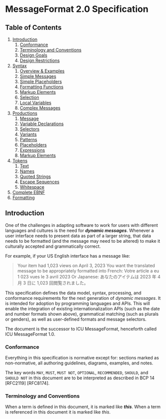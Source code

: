 # MessageFormat 2.0 Specification

## Table of Contents

1. [Introduction](#introduction)
   1. [Conformance](#conformance)
   1. [Terminology and Conventions](#terminology-and-conventions)
   1. [Design Goals](#design-goals)
   1. [Design Restrictions](#design-restrictions)
1. [Syntax](syntax.md)
   1. [Overview & Examples](syntax.md#overview--examples)
   1. [Simple Messages](syntax.md#simple-messages)
   1. [Simple Placeholders](syntax.md#simple-placeholders)
   1. [Formatting Functions](syntax.md#formatting-functions)
   1. [Markup Elements](syntax.md#markup-elements)
   1. [Selection](syntax.md#selection)
   1. [Local Variables](syntax.md#local-variables)
   1. [Complex Messages](syntax.md#complex-messages)
1. [Productions](syntax.md#productions)
   1. [Message](syntax.md#message)
   1. [Variable Declarations](syntax.md#variable-declarations)
   1. [Selectors](syntax.md#selectors)
   1. [Variants](syntax.md#variants)
   1. [Patterns](syntax.md#patterns)
   1. [Placeholders](syntax.md#placeholders)
   1. [Expressions](syntax.md#expressions)
   1. [Markup Elements](syntax.md#markup-elements)
1. [Tokens](syntax.md#tokens)
   1. [Text](syntax.md#text)
   1. [Names](syntax.md#names)
   1. [Quoted Strings](syntax.md#quoted-strings)
   1. [Escape Sequences](syntax.md#escape-sequences)
   1. [Whitespace](syntax.md#whitespace)
1. [Complete EBNF](syntax.md#complete-ebnf)
1. [Formatting](formatting.md)

## Introduction

One of the challenges in adapting software to work for users with different languages and cultures is the need for ***dynamic messages***. Whenever a user interface needs to present data as part of a larger string, that data needs to be formatted (and the message may need to be altered) to make it culturally accepted and grammatically correct.

For example, if your US English interface has a message like:
> Your item had 1,023 views on April 3, 2023
You want the translated message to be appropriately formatted into French:
> Votre article a eu 1 023 vues le 3 avril 2023
Or Japanese:
> あなたのアイテムは 2023 年 4 月 3 日に 1,023 回閲覧されました。

This specification defines the data model, syntax, processing, and conformance requirements for the next generation of _dynamic messages_. It is intended for adoption by programming languages and APIs. This will enable the integration of existing internationalization APIs (such as the date and number formats shown above), grammatical matching (such as plurals or genders), as well as user-defined formats and message selectors.

The document is the successor to ICU MessageFormat, henceforth called ICU MessageFormat 1.0.

### Conformance

Everything in this specification is normative except for: sections marked 
as non-normative, all authoring guidelines, diagrams, examples, and notes.

The key words `MAY`, `MUST`, `MUST NOT`, `OPTIONAL`, `RECOMMENDED`, 
`SHOULD`, and `SHOULD NOT` in this document are to be interpreted as 
described in BCP 14 [RFC2119] [RFC8174]. 

### Terminology and Conventions

When a term is defined in this document, it is marked like ***this***. When
a term is referenced in this document it is marked like _this_.
